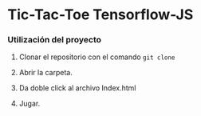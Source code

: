 # Tic-Tac-Toe Tensorflow-JS

### Utilización del proyecto

1. Clonar el repositorio con el comando ``` git clone  ```

2. Abrir la carpeta.

3. Da doble click al archivo Index.html

4. Jugar.